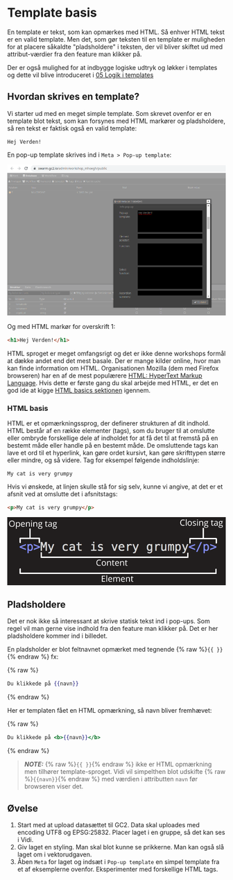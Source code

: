 # Template basis

En template er tekst, som kan opmærkes med HTML. Så enhver HTML tekst er en valid template. Men det, som gør teksten til 
en template er muligheden for at placere såkaldte "pladsholdere" i teksten, der vil bliver skiftet ud med attribut-værdier 
fra den feature man klikker på.   

Der er også mulighed for at indbygge logiske udtryk og løkker i templates og dette vil blive introduceret i [05 Logik i templates](../05-Logik-i-itemplates)   

## Hvordan skrives en template?

Vi starter ud med en meget simple template. Som skrevet ovenfor er en template blot tekst, som kan forsynes med HTML markører 
og pladsholdere, så ren tekst er faktisk også en valid template:

```text
Hej Verden!
```

En pop-up template skrives ind i `Meta > Pop-up template`:

![Pop-up template i Meta](../assets/meta.png)

Og med HTML markør for overskrift 1:

```html
<h1>Hej Verden!</h1>
```

HTML sproget er meget omfangsrigt og det er ikke denne workshops formål at dække andet end det mest basale. Der er mange 
kilder online, hvor man kan finde information om HTML. Organisationen Mozilla (dem med Firefox browseren) har en af de mest 
populærere [HTML: HyperText Markup Language](https://developer.mozilla.org/en-US/docs/Web/HTML). Hvis dette er første gang 
du skal arbejde med HTML, er det en god ide at kigge [HTML basics sektionen](https://developer.mozilla.org/en-US/docs/Learn/Getting_started_with_the_web/HTML_basics) igennem.

### HTML basis

HTML er et opmærkningssprog, der definerer strukturen af dit indhold. HTML består af en række elementer (tags), som du bruger til
at omslutte eller ombryde forskellige dele af indholdet for at få det til at fremstå på en bestemt måde eller handle på
en bestemt måde. De omsluttende tags kan lave et ord til et hyperlink, kan gøre ordet kursivt, kan gøre
skrifttypen større eller mindre, og så videre. Tag for eksempel følgende indholdslinje:

```text
My cat is very grumpy
```

Hvis vi ønskede, at linjen skulle stå for sig selv, kunne vi angive, at det er et afsnit ved at omslutte det i afsnitstags:

```html
<p>My cat is very grumpy</p>
```

![](../assets/grumpy-cat-small.png)

## Pladsholdere

Det er nok ikke så interessant at skrive statisk tekst ind i pop-ups. Som regel vil man gerne vise indhold fra den feature 
man klikker på. Det er her pladsholdere kommer ind i billedet.   

En pladsholder er blot feltnavnet opmærket med tegnende {% raw %}`{{ }}`{% endraw %} fx:


{% raw %}
```handlebars
Du klikkede på {{navn}}
```
{% endraw %}


Her er templaten fået en HTML opmærkning, så navn bliver fremhævet:

{% raw %}
```handlebars
Du klikkede på <b>{{navn}}</b>
```
{% endraw %}

> **_NOTE:_**  {% raw %}`{{ }}`{% endraw %} ikke er HTML opmærkning men tilhører template-sproget. Vidi vil simpelthen blot udskifte {% raw %}`{{navn}}`{% endraw %} med
værdien i attributten `navn` før browseren viser det.

## Øvelse

1. Start med at upload datasættet til GC2. Data skal uploades med encoding UTF8 og EPSG:25832. Placer laget i en gruppe, så det kan ses i Vidi.
2. Giv laget en styling. Man skal blot kunne se prikkerne. Man kan også slå laget om i vektorudgaven.
3. Åben `Meta` for laget og indsæt i `Pop-up template` en simpel template fra et af eksemplerne ovenfor. Eksperimenter med forskellige HTML tags. 

